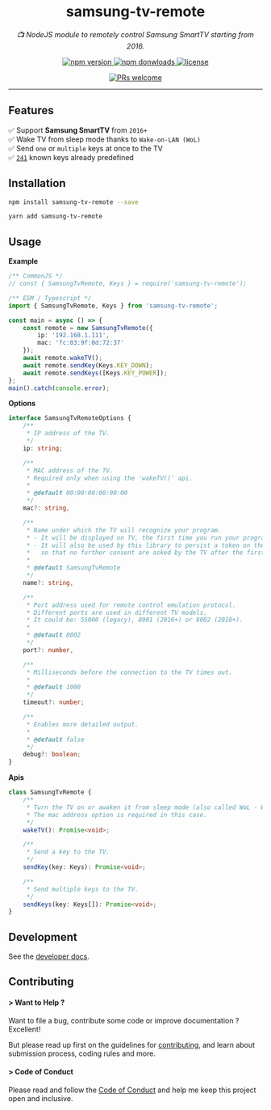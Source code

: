 <h1 align="center">
    samsung-tv-remote
</h1>

<p align="center">
    <i>📺 NodeJS module to remotely control Samsung SmartTV starting from 2016.</i><br/>
</p>

<p align="center">
    <a href="https://www.npmjs.com/package/samsung-tv-remote">
        <img src="https://img.shields.io/npm/v/samsung-tv-remote.svg?color=blue&logo=npm" alt="npm version" />
    </a>
    <a href="https://npmcharts.com/compare/samsung-tv-remote?minimal=true">
        <img src="https://img.shields.io/npm/dw/samsung-tv-remote.svg?color=7986CB&logo=npm" alt="npm donwloads" />
    </a>
    <a href="https://github.com/badisi/samsung-tv-remote/blob/main/LICENSE">
        <img src="https://img.shields.io/npm/l/samsung-tv-remote.svg?color=ff69b4" alt="license" />
    </a>
</p>

<p align="center">
    <a href="https://github.com/badisi/samsung-tv-remote/blob/main/CONTRIBUTING.md#-submitting-a-pull-request-pr">
        <img src="https://img.shields.io/badge/PRs-welcome-brightgreen.svg" alt="PRs welcome" />
    </a>
</p>

<hr/>

## Features

✅ Support **Samsung SmartTV** from `2016+`<br/>
✅ Wake TV from sleep mode thanks to `Wake-on-LAN (WoL)`<br/>
✅ Send `one` or `multiple` keys at once to the TV<br/>
✅ [`241`](https://github.com/badisi/samsung-tv-remote/blob/main/src/keys.ts) known keys already predefined<br/>


## Installation

```sh
npm install samsung-tv-remote --save
```

```sh
yarn add samsung-tv-remote
```

## Usage

__Example__

```ts
/** CommonJS */
// const { SamsungTvRemote, Keys } = require('samsung-tv-remote');

/** ESM / Typescript */
import { SamsungTvRemote, Keys } from 'samsung-tv-remote';

const main = async () => {
    const remote = new SamsungTvRemote({
        ip: '192.168.1.111',
        mac: 'fc:03:9f:0d:72:37'
    });
    await remote.wakeTV();
    await remote.sendKey(Keys.KEY_DOWN);
    await remote.sendKeys([Keys.KEY_POWER]);
};
main().catch(console.error);
```

__Options__

```ts
interface SamsungTvRemoteOptions {
    /**
     * IP address of the TV.
     */
    ip: string;

    /**
     * MAC address of the TV.
     * Required only when using the 'wakeTV()' api.
     *
     * @default 00:00:00:00:00:00
     */
    mac?: string,

    /**
     * Name under which the TV will recognize your program.
     * - It will be displayed on TV, the first time you run your program, as a 'device' trying to connect.
     * - It will also be used by this library to persist a token on the operating system running your program,
     *   so that no further consent are asked by the TV after the first run.
     *
     * @default SamsungTvRemote
     */
    name?: string,

    /**
     * Port address used for remote control emulation protocol.
     * Different ports are used in different TV models.
     * It could be: 55000 (legacy), 8001 (2016+) or 8002 (2018+).
     *
     * @default 8002
     */
    port?: number,

    /**
     * Milliseconds before the connection to the TV times out.
     *
     * @default 1000
     */
    timeout?: number;

    /**
     * Enables more detailed output.
     *
     * @default false
     */
    debug?: boolean;
}
```

__Apis__

```ts
class SamsungTvRemote {
    /**
     * Turn the TV on or awaken it from sleep mode (also called WoL - Wake-on-LAN).
     * The mac address option is required in this case.
     */
    wakeTV(): Promise<void>;

    /**
     * Send a key to the TV.
     */
    sendKey(key: Keys): Promise<void>;

    /**
     * Send multiple keys to the TV.
     */
    sendKeys(key: Keys[]): Promise<void>;
}
```


## Development

See the [developer docs][developer].


## Contributing

#### > Want to Help ?

Want to file a bug, contribute some code or improve documentation ? Excellent!

But please read up first on the guidelines for [contributing][contributing], and learn about submission process, coding rules and more.

#### > Code of Conduct

Please read and follow the [Code of Conduct][codeofconduct] and help me keep this project open and inclusive.




[clipreview]: https://github.com/badisi/samsung-tv-remote/blob/main/cli_preview.png
[developer]: https://github.com/badisi/samsung-tv-remote/blob/main/DEVELOPER.md
[contributing]: https://github.com/badisi/samsung-tv-remote/blob/main/CONTRIBUTING.md
[codeofconduct]: https://github.com/badisi/samsung-tv-remote/blob/main/CODE_OF_CONDUCT.md
